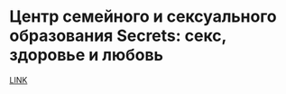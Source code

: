 # Центр семейного и сексуального образования Secrets: секс, здоровье и любовь



[LINK](https://varlamov.ru/1544071.html)